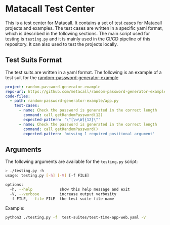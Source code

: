 # Matacall Test Center
This is a test center for Matacall. It contains a set of test cases for Matacall projects and examples. The test cases are written in a specific yaml format, which is described in the following sections.
The main script used for testing is `testing.py` and it is mainly used in the CI/CD pipeline of this repository. It can also used to test the projects locally.

## Test Suits Format
The test suits are written in a yaml format. The following is an example of a test suit for the [random-password-generator-example](https://github.com/metacall/random-password-generator-example)
```yaml
project: random-password-generator-example
repo-url: https://github.com/metacall/random-password-generator-example
code-files:
  - path: random-password-generator-example/app.py
    test-cases:
      - name: Check the password is generated in the correct length
        command: call getRandomPassword(12)
        expected-pattern: '\"[\w\W]{12}\"'
      - name: Check the password is generated in the correct length
        command: call getRandomPassword()
        expected-pattern: 'missing 1 required positional argument'
``` 

## Arguments
The following arguments are available for the `testing.py` script:
```bash
> ./testing.py -h
usage: testing.py [-h] [-V] [-f FILE]

options:
  -h, --help            show this help message and exit
  -V, --verbose         increase output verbosity
  -f FILE, --file FILE  the test suite file name
```
Example:
```bash
python3 ./testing.py -f  test-suites/test-time-app-web.yaml -V
```

